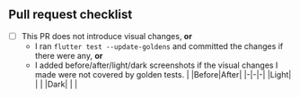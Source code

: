## Pull request checklist

- [ ] This PR does not introduce visual changes, **or**
  - I ran `flutter test --update-goldens` and committed the changes if there were any, **or**
  - I added before/after/light/dark screenshots if the visual changes I made were not covered by golden tests.
    | |Before|After|
    |-|-|-|
    |Light| | |
    |Dark| | |